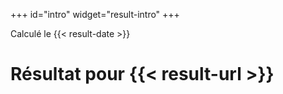 +++
id="intro"
widget="result-intro"
+++

Calculé le {{< result-date >}}

<h1 class="h2 result-url-wrapper">
    Résultat pour {{< result-url >}}
</h1>
